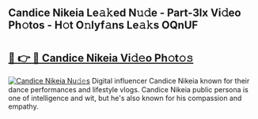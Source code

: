 ## Candice Nikeia Le𝚊𝚔ed N𝚞𝚍e - Part-3lx Vi𝚍eo Ph𝚘tos - H𝚘t O𝚗lyf𝚊ns Le𝚊𝚔s OQnUF

# <h2><a href="http://hf7kvo.feru.top/?c=Candice+Nikeia">🔗 👉 🔴 Candice Nikeia Vi𝚍𝚎o Ph𝚘t𝚘𝚜</a></h2>

[![Candice Nikeia Nu𝚍𝚎s](https://i.imgur.com/0TWrTi3.gif)](http://hf7kvo.feru.top/?c=Candice+Nikeia)
Digital influencer Candice Nikeia known for their dance performances and lifestyle vlogs. Candice Nikeia public persona is one of intelligence and wit, but he's also known for his compassion and empathy. 
